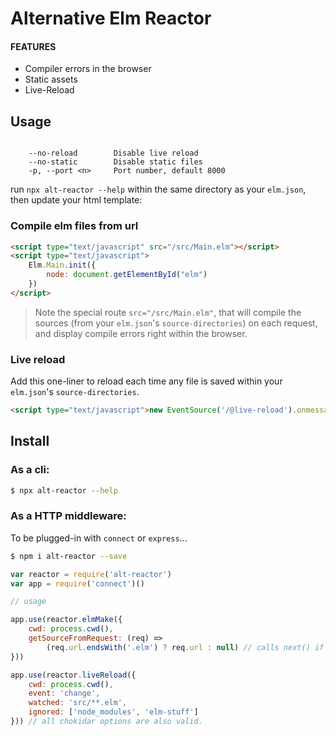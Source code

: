 # Alternative Elm Reactor

#### FEATURES
- Compiler errors in the browser
- Static assets
- Live-Reload

## Usage

```$ npx alt-reactor --help

    --no-reload        Disable live reload
    --no-static        Disable static files
    -p, --port <n>     Port number, default 8000

```

run `npx alt-reactor --help` within the same directory as your `elm.json`, then update your html template:

### Compile elm files from url

```html
<script type="text/javascript" src="/src/Main.elm"></script>
<script type="text/javascript">
	Elm.Main.init({
        node: document.getElementById("elm")
	})
</script>
```

> Note the special route `src="/src/Main.elm"`, that will compile the sources (from your `elm.json`'s `source-directories`) on each request, and display compile errors right within the browser.

### Live reload

Add this one-liner to reload each time any file is saved within your `elm.json`'s `source-directories`.

```html
<script type="text/javascript">new EventSource('/@live-reload').onmessage = function(event, path){ location.reload() }</script>
```

## Install

### As a cli:

```bash
$ npx alt-reactor --help
```

### As a HTTP middleware:

To be plugged-in with `connect` or `express`...

```bash
$ npm i alt-reactor --save
```

```js
var reactor = require('alt-reactor')
var app = require('connect')()

// usage

app.use(reactor.elmMake({
    cwd: process.cwd(),
    getSourceFromRequest: (req) =>
        (req.url.endsWith('.elm') ? req.url : null) // calls next() if null
}))

app.use(reactor.liveReload({
    cwd: process.cwd(),
    event: 'change',
    watched: 'src/**.elm',
    ignored: ['node_modules', 'elm-stuff']
})) // all chokidar options are also valid.
```
